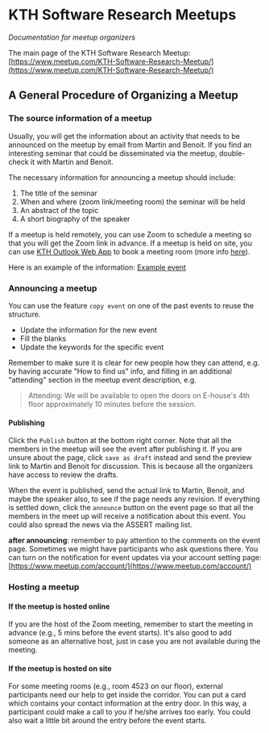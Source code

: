 # KTH Software Research Meetups
*Documentation for meetup organizers*

The main page of the KTH Software Research Meetup: [https://www.meetup.com/KTH-Software-Research-Meetup/](https://www.meetup.com/KTH-Software-Research-Meetup/)


## A General Procedure of Organizing a Meetup

### The source information of a meetup

Usually, you will get the information about an activity that needs to be announced on the meetup by email from Martin and Benoit. If you find an interesting seminar that could be disseminated via the meetup, double-check it with Martin and Benoit.

The necessary information for announcing a meetup should include:
  1) The title of the seminar  
  2) When and where (zoom link/meeting room) the seminar will be held  
  3) An abstract of the topic
  4) A short biography of the speaker

If a meetup is held remotely, you can use Zoom to schedule a meeting so that you will get the Zoom link in advance. If a meetup is held on site, you can use [KTH Outlook Web App](https://webmail.kth.se/) to book a meeting room (more info [here](https://intra.kth.se/en/it/e-post-kalender/kalender/boka-moten/boka-avboka-mote-och-motesrum-via-webmailen-1.284849)).

Here is an example of the information: [Example event](https://www.meetup.com/kth-software-research-meetup/events/306590287/?eventOrigin=your_events)


### Announcing a meetup

You can use the feature `copy event` on one of the past events to reuse the structure. 

- Update the information for the new event
- Fill the blanks 
- Update the keywords for the specific event

Remember to make sure it is clear for new people how they can attend, e.g. by having accurate "How to find us" info, and filling in an additional "attending" section in the meetup event description, e.g.

> Attending: We will be available to open the doors on E-house's 4th floor approximately 10 minutes before the session.


#### Publishing

Click the `Publish` button at the bottom right corner. Note that all the members in the meetup will see the event after publishing it. If you are unsure about the page, click `save as draft` instead and send the preview link to Martin and Benoit for discussion. This is because all the organizers have access to review the drafts.

When the event is published, send the actual link to Martin, Benoit, and maybe the speaker also, to see if the page needs any revision. If everything is settled down, click the `announce` button on the event page so that all the members in the meet up will receive a notification about this event. You could also spread the news via the ASSERT mailing list.

**after announcing**: remember to pay attention to the comments on the event page. Sometimes we might have participants who ask questions there. You can turn on the notification for event updates via your account setting page: [https://www.meetup.com/account/](https://www.meetup.com/account/)

### Hosting a meetup

#### If the meetup is hosted online

If you are the host of the Zoom meeting, remember to start the meeting in advance (e.g., 5 mins before the event starts). It's also good to add someone as an alternative host, just in case you are not available during the meeting.

#### If the meetup is hosted on site

For some meeting rooms (e.g., room 4523 on our floor), external participants need our help to get inside the corridor. You can put a card which contains your contact information at the entry door. In this way, a participant could make a call to you if he/she arrives too early. You could also wait a little bit around the entry before the event starts.


